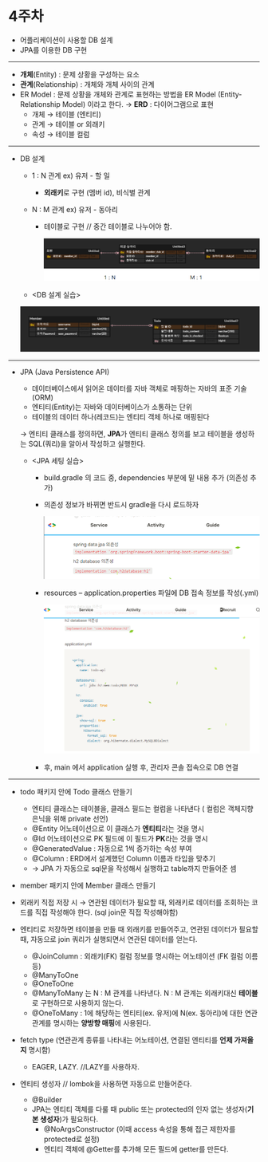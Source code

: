 # 4주차

- 어플리케이션이 사용할 DB 설계
- JPA를 이용한 DB 구현

---

- **개체**(Entity) : 문제 상황을 구성하는 요소
- **관계**(Relationship) : 개체와 개체 사이의 관계
- ER Model : 문제 상황을 개체와 관계로 표현하는 방법을 ER Model (Entity-Relationship Model) 이라고 한다. → **ERD** :  다이어그램으로 표현
    - 개체 → 테이블 (엔티티)
    - 관계 → 테이블 or 외래키
    - 속성 → 테이블 컬럼

---

- DB 설계
    - 1 : N 관계  ex) 유저 - 할 일
        - **외래키**로 구현 (멤버 id), 비식별 관계
    - N : M 관계  ex) 유저 - 동아리
        - 테이블로 구현 // 중간 테이블로 나누어야 함.
            
            ![image.png](image.png)
            
    - <DB 설계 실습>
    
    ![image.png](image%201.png)
    

---

- JPA (Java Persistence API)
    - 데이터베이스에서 읽어온 데이터를 자바 객체로 매핑하는 자바의 표준 기술 (ORM)
    - 엔티티(Entity)는 자바와 데이터베이스가 소통하는 단위
    - 테이블의 데이터 하나(레코드)는 엔티티 객체 하나로 매핑된다
    
    → 엔티티 클래스를 정의하면, **JPA**가 엔티티 클래스 정의를 보고 테이블을 생성하는 SQL(쿼리)을 알아서 작성하고 실행한다.
    
    - <JPA 세팅 실습>
        - build.gradle 의 코드 중, dependencies 부분에 밑 내용 추가 (의존성 추가)
        - 의존성 정보가 바뀌면 반드시 gradle을 다시 로드하자
            
            ![image.png](image%202.png)
            
        - resources – application.properties 파일에 DB 접속 정보를 작성(.yml)
            
            ![image.png](image%203.png)
            
        - 후, main 에서 application 실행 후, 관리자 콘솔 접속으로 DB 연결

---

- todo 패키지 안에 Todo 클래스 만들기
    - 엔티티 클래스는 테이블을, 클래스 필드는 컬럼을 나타낸다 ( 컬럼은 객체지향 은닉을 위해 private 선언)
    - @Entity 어노테이션으로 이 클래스가 **엔티티**라는 것을 명시
    - @Id 어노테이션으로 PK 필드에 이 필드가 **PK**라는 것을 명시
    - @GeneratedValue : 자동으로 1씩 증가하는 속성 부여
    - @Column : ERD에서 설계했던 Column 이름과 타입을 맞추기
    - → JPA 가 자동으로 sql문을 작성해서 실행하고 table까지 만들어준 셈
- member 패키지 안에 Member 클래스 만들기

- 외래키 직접 저장 시 →  연관된 데이터가 필요할 때, 외래키로 데이터를 조회하는 코드를 직접 작성해야 한다. (sql join문 직접 작성해야함)
- 엔티티로 저장하면 테이블을 만들 때 외래키를 만들어주고, 연관된 데이터가 필요할 때, 자동으로 join 쿼리가 실행되면서 연관된 데이터를 얻는다.
    - @JoinColumn : 외래키(FK) 컬럼 정보를 명시하는 어노테이션 (FK 컬럼 이름 등)
    - @ManyToOne
    - @OneToOne
    - @ManyToMany 는 N : M 관계를 나타낸다. N : M 관계는 외래키대신 **테이블**로 구현하므로 사용하지 않는다.
    - @OneToMany :  1에 해당하는 엔티티(ex. 유저)에 N(ex. 동아리)에 대한 연관관계를 명시하는
    **양방향 매핑**에 사용된다.
    
- fetch type (연관관계 종류를 나타내는 어노테이션, 연결된 엔티티를 **언제 가져올지** 명시함)
    - EAGER, LAZY. //LAZY를 사용하자.
    
- 엔티티 생성자 // lombok을 사용하면 자동으로 만들어준다.
    - @Builder
    - JPA는 엔티티 객체를 다룰 때 public 또는 protected의 인자 없는 생성자(**기본 생성자**)가 필요하다.
        - @NoArgsConstructor (이때 access 속성을 통해 접근 제한자를 protected로 설정)
        - 엔티티 객체에 @Getter를 추가해 모든 필드에 getter를 만든다.
